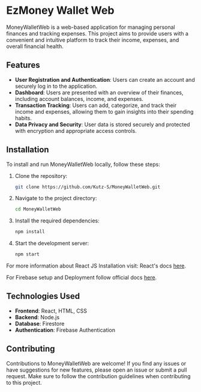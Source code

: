 # EzMoney Wallet Web

MoneyWalletWeb is a web-based application for managing personal finances and tracking expenses. This project aims to provide users with a convenient and intuitive platform to track their income, expenses, and overall financial health.

## Features

- **User Registration and Authentication**: Users can create an account and securely log in to the application.
- **Dashboard**: Users are presented with an overview of their finances, including account balances, income, and expenses.
- **Transaction Tracking**: Users can add, categorize, and track their income and expenses, allowing them to gain insights into their spending habits.
- **Data Privacy and Security**: User data is stored securely and protected with encryption and appropriate access controls.

## Installation

To install and run MoneyWalletWeb locally, follow these steps:

1. Clone the repository:

   ```bash
   git clone https://github.com/Kutz-S/MoneyWalletWeb.git
   ```

2. Navigate to the project directory:

   ```bash
   cd MoneyWalletWeb
   ```

3. Install the required dependencies:

   ```bash
   npm install
   ```

4. Start the development server:
   ```bash
   npm start
   ```

For more information about React JS Installation visit: React's docs [here](https://legacy.reactjs.org/docs/getting-started.html).

For Firebase setup and Deployment follow official docs [here](https://firebase.google.com/docs/hosting/quickstart).

## Technologies Used

- **Frontend**: React, HTML, CSS
- **Backend**: Node.js
- **Database**: Firestore
- **Authentication**: Firebase Authentication

## Contributing

Contributions to MoneyWalletWeb are welcome! If you find any issues or have suggestions for new features, please open an issue or submit a pull request. Make sure to follow the contribution guidelines when contributing to this project.
